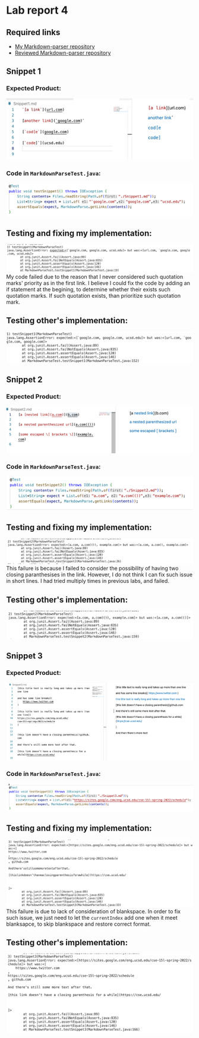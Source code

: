 # Lab report 4
## Required links
- [My Markdown-parser repository](https://github.com/astoriama/markdownParse-for-report4.git)
- [Reviewed Markdown-parser repository](https://github.com/ima-quack/markdown-parser.git)
## Snippet 1
### Expected Product:
![snippet1expected](snippet1expected.png)
### Code in `MarkdownParseTest.java`:
![code1](code1.png)
## Testing and fixing my implementation:
![myResult1](myResult1.png)
My code failed due to the reason that I never considered such quotation marks' priority as in the first link. I believe I could fix the code by adding an if statement at the begining, to determine whether their exists such quotation marks. If such quotation exists, than prioritize such quotation mark.
## Testing other's implementation:
![othersResult1](othersResult1.png)


## Snippet 2
### Expected Product:
![snippet2expected](snippet2expected.png)
### Code in `MarkdownParseTest.java`:
![code2](code2.png)
## Testing and fixing my implementation:
![myResult2](myResult2.png)
This failure is because I failed to consider the possibility of having two closing paranthesises in the link. However, I do not think I can fix such issue in short lines. I had tried multiply times in previous labs, and failed.
## Testing other's implementation:
![othersResult2](othersResult2.png)


## Snippet 3
### Expected Product:
![snippet3expected](snippet3expected.png)
### Code in `MarkdownParseTest.java`:
![code3](code3.png)
## Testing and fixing my implementation:
![myResult3](myResult3.png)
This failure is due to lack of consideration of blankspace. In order to fix such issue, we just need to let the `currentIndex` add one when it meet blanksapce, to skip blankspace and restore correct format.
## Testing other's implementation:
![othersResult3](othersResult3.png)

